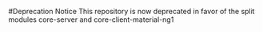 #Deprecation Notice
This repository is now deprecated in favor of the split modules core-server and core-client-material-ng1
